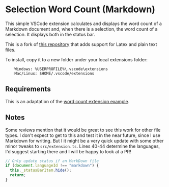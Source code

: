 # Selection Word Count (Markdown)

This simple VSCode extension calculates and displays the word count of a Markdown document and, when there is a selection, the word count of a selection. It displays both in the status bar.

This is a fork of [this repository](https://github.com/cjwit/selection-word-count) that adds support for Latex and plain text files.

To install, copy it to a new folder under your local extensions folder:

```
    Windows: %USERPROFILE%\.vscode\extensions
    Mac/Linux: $HOME/.vscode/extensions
```

## Requirements

This is an adaptation of the [word count extension example](https://vscode-docs.readthedocs.io/en/stable/extensions/example-word-count/).

## Notes

Some reviews mention that it would be great to see this work for other file types. I don't expect to get to this and test it in the near future, since I use Markdown for writing. But I it might be a very quick update with some other minor tweaks to `src/extension.ts`. Lines 40-44 determine the languages, I'd suggest starting there and I will be happy to look at a PR!

```ts
// Only update status if an MarkDown file
if (document.languageId !== "markdown") {
  this._statusBarItem.hide();
  return;
}
```
